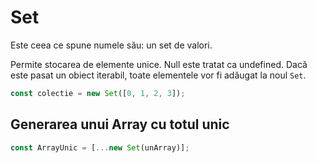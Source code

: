 # Set

Este ceea ce spune numele său: un set de valori.

Permite stocarea de elemente unice. Null este tratat ca undefined.
Dacă este pasat un obiect iterabil, toate elementele vor fi adăugat la noul `Set`.

```js
const colectie = new Set([0, 1, 2, 3]);
```

## Generarea unui Array cu totul unic

```js
const ArrayUnic = [...new Set(unArray)];
```

